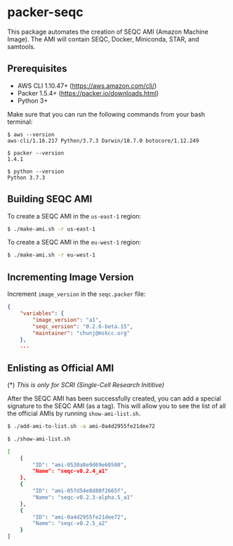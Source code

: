# packer-seqc

This package automates the creation of SEQC AMI (Amazon Machine Image). The AMI will contain SEQC, Docker, Miniconda, STAR, and samtools.

## Prerequisites

- AWS CLI 1.10.47+ (https://aws.amazon.com/cli/)
- Packer 1.5.4+ (https://packer.io/downloads.html)
- Python 3+

Make sure that you can run the following commands from your bash terminal:

```
$ aws --version
aws-cli/1.16.217 Python/3.7.3 Darwin/18.7.0 botocore/1.12.249

$ packer --version
1.4.1

$ python --version
Python 3.7.3
```

## Building SEQC AMI

To create a SEQC AMI in the `us-east-1` region:

```bash
$ ./make-ami.sh -r us-east-1
```

To create a SEQC AMI in the `eu-west-1` region:

```bash
$ ./make-ami.sh -r eu-west-1
```

## Incrementing Image Version

Increment `image_version` in the `seqc.packer` file:

```json
{
    "variables": {
        "image_version": "a1",
        "seqc_version": "0.2.6-beta.15",
        "maintainer": "chunj@mskcc.org"
    },
    ...
```

## Enlisting as Official AMI

(*) _This is only for SCRI (Single-Cell Research Inititive)_

After the SEQC AMI has been successfully created, you can add a special signature to the SEQC AMI (as a tag). This will allow you to see the list of all the official AMIs by running `show-ami-list.sh`.

```bash
$ ./add-ami-to-list.sh -a ami-0a4d2955fe21dee72
```

```bash
$ ./show-ami-list.sh

[
    {
        "ID": "ami-0530a8e9d69e60500",
        "Name": "seqc-v0.2.4_a1"
    },
    {
        "ID": "ami-05fd54e8d80f2665f",
        "Name": "seqc-v0.2.3-alpha.5_a1"
    },
    {
        "ID": "ami-0a4d2955fe21dee72",
        "Name": "seqc-v0.2.5_a2"
    }
]
```
